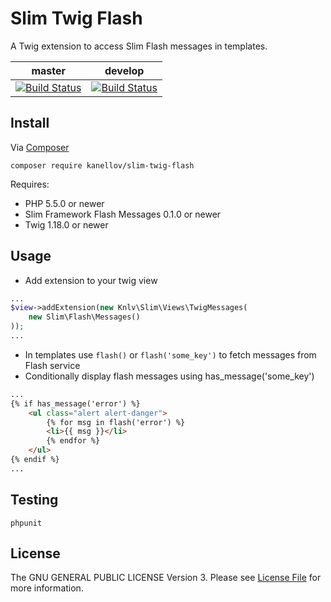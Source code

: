 # Slim Twig Flash
A Twig extension to access Slim Flash messages in templates.

| **master** | **develop**  |
|------------|--------------|
| [![Build Status](https://travis-ci.org/kanellov/slim-twig-flash.svg?branch=master)](https://travis-ci.org/kanellov/slim-twig-flash) | [![Build Status](https://travis-ci.org/kanellov/slim-twig-flash.svg?branch=develop)](https://travis-ci.org/kanellov/slim-twig-flash) |

## Install

Via [Composer](https://getcomposer.org/)

``` terminal
composer require kanellov/slim-twig-flash
```

Requires:

- PHP 5.5.0 or newer
- Slim Framework Flash Messages 0.1.0 or newer
- Twig 1.18.0 or newer

## Usage

- Add extension to your twig view

``` php
...
$view->addExtension(new Knlv\Slim\Views\TwigMessages(
    new Slim\Flash\Messages()
));
...
```

- In templates use `flash()` or `flash('some_key')` to fetch messages from Flash service
- Conditionally display flash messages using has_message('some_key')

``` html
...
{% if has_message('error') %}
    <ul class="alert alert-danger">
        {% for msg in flash('error') %}
        <li>{{ msg }}</li>
        {% endfor %}
    </ul>
{% endif %}
...
```

## Testing

``` terminal
phpunit
```

## License
The GNU GENERAL PUBLIC LICENSE Version 3. Please see [License File](LICENSE) for more information.
